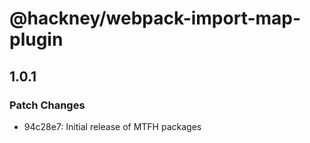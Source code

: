 # @hackney/webpack-import-map-plugin

## 1.0.1

### Patch Changes

- 94c28e7: Initial release of MTFH packages
